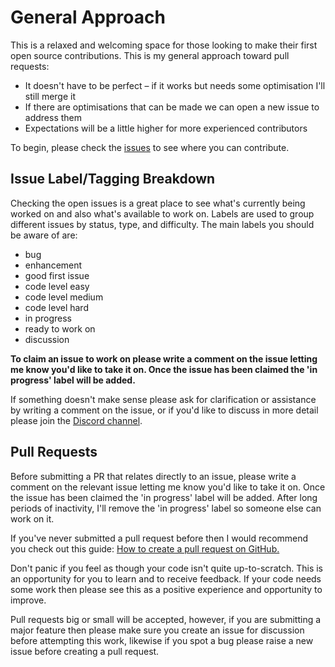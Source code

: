 # General Approach

This is a relaxed and welcoming space for those looking to make their first open source contributions. This is my general approach toward pull requests:

- It doesn't have to be perfect – if it works but needs some optimisation I'll still merge it
- If there are optimisations that can be made we can open a new issue to address them
- Expectations will be a little higher for more experienced contributors

To begin, please check the [issues](https://github.com/jrobind/dev-jot/issues) to see where you can contribute.

## Issue Label/Tagging Breakdown

Checking the open issues is a great place to see what's currently being worked on and also what's available to work on. Labels are used to group different issues by status, type, and difficulty. The main labels you should be aware of are:

- bug
- enhancement
- good first issue
- code level easy
- code level medium
- code level hard
- in progress
- ready to work on
- discussion

**To claim an issue to work on please write a comment on the issue letting me know you'd like to take it on. Once the issue has been claimed the 'in progress' label will be added.**

If something doesn't make sense please ask for clarification or assistance by writing a comment on the issue, or if you'd like to discuss in more detail please join the [Discord channel](https://discord.com/invite/YMsd9sgZ4f).

## Pull Requests

Before submitting a PR that relates directly to an issue, please write a comment on the relevant issue letting me know you'd like to take it on. Once the issue has been claimed the 'in progress' label will be added. After long periods of inactivity, I'll remove the 'in progress' label so someone else can work on it.

If you've never submitted a pull request before then I would recommend you check out this guide: [How to create a pull request on GitHub.](https://www.digitalocean.com/community/tutorials/how-to-create-a-pull-request-on-github)

Don't panic if you feel as though your code isn't quite up-to-scratch. This is an opportunity for you to learn and to receive feedback. If your code needs some work then please see this as a positive experience and opportunity to improve.

Pull requests big or small will be accepted, however, if you are submitting a major feature then please make sure you create an issue for discussion before attempting this work, likewise if you spot a bug please raise a new issue before creating a pull request.
